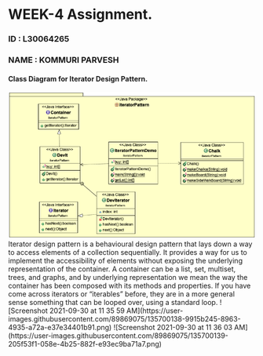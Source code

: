 # WEEK-4 Assignment. 
### ID : L30064265
### NAME : KOMMURI PARVESH


#### Class Diagram for Iterator Design Pattern.
<img src="https://github.com/kommuriparvesh/Week-4/blob/main/clsdia.png">
Iterator design pattern is a behavioural design pattern that lays down a way to access elements of a collection sequentially. It provides a way for us to implement the accessibility of elements without exposing the underlying representation of the container. A container can be a list, set, multiset, trees, and graphs, and by underlying representation we mean the way the container has been composed with its methods and properties. If you have come across iterators or “iterables” before, they are in a more general sense something that can be looped over, using a standard loop.
![Screenshot 2021-09-30 at 11 35 59 AM](https://user-images.githubusercontent.com/89869075/135700138-9915b245-8963-4935-a72a-e37e34401b91.png)
![Screenshot 2021-09-30 at 11 36 03 AM](https://user-images.githubusercontent.com/89869075/135700139-205f53f1-058e-4b25-882f-e93ec9ba71a7.png)
